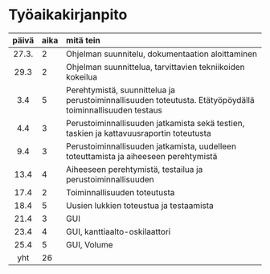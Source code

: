 # Työaikakirjanpito

| päivä | aika | mitä tein  |
| :----:|:-----| :-----|
| 27.3. | 2    | Ohjelman suunnitelu, dokumentaation aloittaminen |
| 29.3  | 2    | Ohjelman suunnittelua, tarvittavien tekniikoiden kokeilua|
| 3.4   | 5    | Perehtymistä, suunnittelua ja perustoiminnallisuuden toteutusta. Etätyöpöydällä toiminnallisuuden testaus|
| 4.4   | 3    | Perustoiminnallisuuden jatkamista sekä testien, taskien ja kattavuusraportin toteutusta |
| 9.4 | 3    | Perustoiminnallisuuden jatkamista, uudelleen toteuttamista ja aiheeseen perehtymistä |
| 13.4 | 4  | Aiheeseen perehtymistä, testailua ja perustoiminnallisuuden  |
| 17.4 | 2  | Toiminnallisuuden toteutusta|
| 18.4 | 5 | Uusien lukkien toteustua ja testaamista |
| 21.4 | 3 | GUI |
| 23.4 | 4 | GUI, kanttiaalto-oskilaattori |
| 25.4 | 5 | GUI, Volume |
| yht | 26 |

